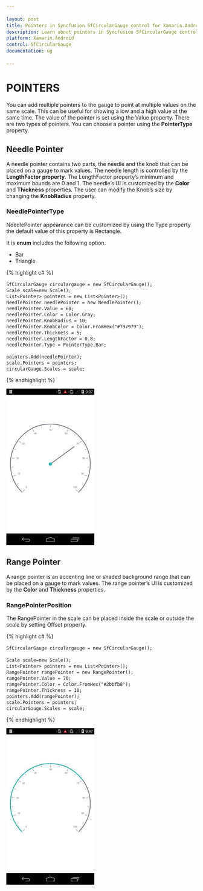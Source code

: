 ```yaml
---

layout: post
title: Pointers in Syncfusion SfCircularGauge control for Xamarin.Android 
description: Learn about pointers in Syncfusion SfCircularGauge control
platform: Xamarin.Android
control: SfCircularGauge
documentation: ug

---
```


# POINTERS

You can add multiple pointers to the gauge to point at multiple values on the same scale. This can be useful for showing a low and a high value at the same time. The value of the pointer is set using the Value property. There are two types of pointers. You can choose a pointer using the **PointerType** property.

## Needle Pointer

A needle pointer contains two parts, the needle and the knob that can be placed on a gauge to mark values. The needle length is controlled by the **LengthFactor property**. The LengthFactor property’s minimum and maximum bounds are 0 and 1. The needle’s UI is customized by the **Color** and **Thickness** properties. The user can modify the Knob’s size by changing the **KnobRadius** property.

### NeedlePointerType

NeedlePointer appearance can be customized by using the Type property the default value of this property is Rectangle.

It is **enum** includes the following option.

* Bar
* Triangle

{% highlight c# %}

    SfCircularGauge circulargauge = new SfCircularGauge();
    Scale scale=new Scale();
    List<Pointer> pointers = new List<Pointer>();
    NeedlePointer needlePointer = new NeedlePointer();
    needlePointer.Value = 60;
    needlePointer.Color = Color.Gray;
    needlePointer.KnobRadius = 10;
    needlePointer.KnobColor = Color.FromHex("#797979");
    needlePointer.Thickness = 5;
    needlePointer.LengthFactor = 0.8;
    needlePointer.Type = PointerType.Bar;

    pointers.Add(needlePointer);
    scale.Pointers = pointers;
    circularGauge.Scales = scale;

{% endhighlight %}

![](pointers_images/pointers_img1.png)

## Range Pointer

A range pointer is an accenting line or shaded background range that can be placed on a gauge to mark values. The range pointer’s UI is customized by the **Color** and **Thickness** properties.

### RangePointerPosition

The RangePointer in the scale can be placed inside the scale or outside the scale by setting Offset property.



{% highlight c# %}

    SfCircularGauge circulargauge = new SfCircularGauge();

    Scale scale=new Scale();
    List<Pointer> pointers = new List<Pointer>();
    RangePointer rangePointer = new RangePointer();
    rangePointer.Value = 70;
    rangePointer.Color = Color.FromHex("#2bbfb8");
    rangePointer.Thickness = 10;
    pointers.Add(rangePointer);
    scale.Pointers = pointers;
    circularGauge.Scales = scale;

{% endhighlight %}

![](pointers_images/pointers_img2.png)